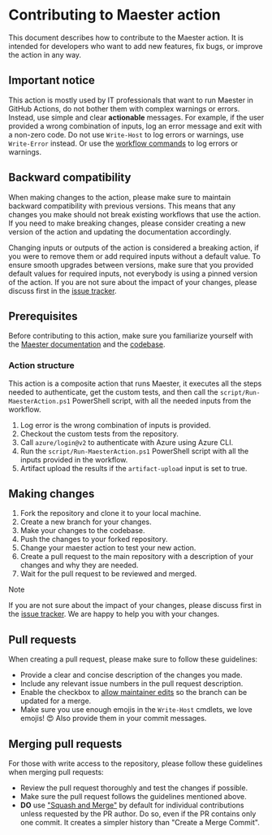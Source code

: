 # Contributing to Maester action

This document describes how to contribute to the Maester action. It is intended for developers who want to add new features, fix bugs, or improve the action in any way.

## Important notice

This action is mostly used by IT professionals that want to run Maester in GitHub Actions, do not bother them with complex warnings or errors. Instead, use simple and clear **actionable** messages. For example, if the user provided a wrong combination of inputs, log an error message and exit with a non-zero code. Do not use `Write-Host` to log errors or warnings, use `Write-Error` instead. Or use the [workflow commands](https://svrooij.io/2025/05/14/github-workflow-commands-powershell/) to log errors or warnings.

## Backward compatibility

When making changes to the action, please make sure to maintain backward compatibility with previous versions. This means that any changes you make should not break existing workflows that use the action. If you need to make breaking changes, please consider creating a new version of the action and updating the documentation accordingly.

Changing inputs or outputs of the action is considered a breaking action, if you were to remove them or add required inputs without a default value. To ensure smooth upgrades between versions, make sure that you provided default values for required inputs, not everybody is using a pinned version of the action. If you are not sure about the impact of your changes, please discuss first in the [issue tracker](https://github.com/maester365/maester-action/issues).

## Prerequisites

Before contributing to this action, make sure you familiarize yourself with the [Maester documentation](https://maester.dev/docs/) and the [codebase](https://github.com/maester365/maester).

### Action structure

This action is a composite action that runs Maester, it executes all the steps needed to authenticate, get the custom tests, and then call the `script/Run-MaesterAction.ps1` PowerShell script, with all the needed inputs from the workflow.

1. Log error is the wrong combination of inputs is provided.
1. Checkout the custom tests from the repository.
1. Call `azure/login@v2` to authenticate with Azure using Azure CLI.
1. Run the `script/Run-MaesterAction.ps1` PowerShell script with all the inputs provided in the workflow.
1. Artifact upload the results if the `artifact-upload` input is set to true.

## Making changes

1. Fork the repository and clone it to your local machine.
1. Create a new branch for your changes.
1. Make your changes to the codebase.
1. Push the changes to your forked repository.
1. Change your maester action to test your new action.
1. Create a pull request to the main repository with a description of your changes and why they are needed.
1. Wait for the pull request to be reviewed and merged.

> [!NOTE]
> If you are not sure about the impact of your changes, please discuss first in the [issue tracker](https://github.com/maester365/maester-action/issues). We are happy to help you with your changes.

## Pull requests

When creating a pull request, please make sure to follow these guidelines:

- Provide a clear and concise description of the changes you made.
- Include any relevant issue numbers in the pull request description.
- Enable the checkbox to [allow maintainer edits](https://docs.github.com/en/github/collaborating-with-issues-and-pull-requests/allowing-changes-to-a-pull-request-branch-created-from-a-fork) so the branch can be updated for a merge.
- Make sure you use enough emojis in the `Write-Host` cmdlets, we love emojis! 😍 Also provide them in your commit messages.

## Merging pull requests

For those with write access to the repository, please follow these guidelines when merging pull requests:

- Review the pull request thoroughly and test the changes if possible.
- Make sure the pull request follows the guidelines mentioned above.
- **DO** use ["Squash and Merge"](https://github.com/blog/2141-squash-your-commits) by default for individual contributions unless requested by the PR author. Do so, even if the PR contains only one commit. It creates a simpler history than "Create a Merge Commit".
